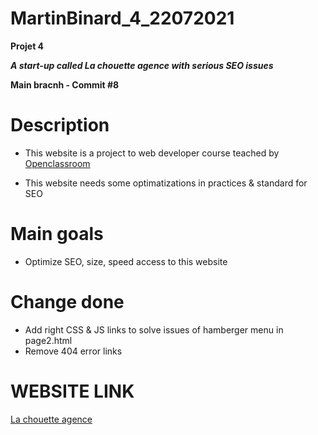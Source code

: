 # MartinBinard_4_22072021
**Projet 4**

***A start-up called La chouette agence with serious SEO issues***

**Main bracnh - Commit #8**

# Description

* This website is a project to web developer course teached by [Openclassroom](https://openclassrooms.com/en/paths/141-web-developer)

* This website needs some optimatizations in practices & standard for SEO

# Main goals

* Optimize SEO, size, speed access to this website

# Change done

* Add right CSS & JS links to solve issues of hamberger menu in page2.html
* Remove 404 error links

# WEBSITE LINK

[La chouette agence](https://martinbinard.github.io/MartinBinard_4_22072021/)